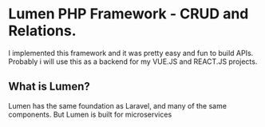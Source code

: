 # Lumen PHP Framework - CRUD and Relations.

I implemented this framework and it was pretty easy and fun to build APIs. Probably i will use this as a backend for my VUE.JS and REACT.JS projects.

## What is Lumen?

Lumen has the same foundation as Laravel, and many of the same components. But Lumen is built for microservices
